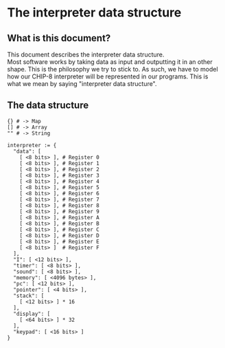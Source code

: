 # The interpreter data structure

## What is this document?

This document describes the interpreter data structure.  
Most software works by taking data as input and outputting it in an other
shape. This is the philosophy we try to stick to. As such, we have to model how
our CHIP-8 interpreter will be represented in our programs. This is what we
mean by saying "interpreter data structure".

## The data structure

```
{} # -> Map
[] # -> Array
"" # -> String

interpreter := {
  "data": [
    [ <8 bits> ], # Register 0
    [ <8 bits> ], # Register 1
    [ <8 bits> ], # Register 2
    [ <8 bits> ], # Register 3
    [ <8 bits> ], # Register 4
    [ <8 bits> ], # Register 5
    [ <8 bits> ], # Register 6
    [ <8 bits> ], # Register 7
    [ <8 bits> ], # Register 8
    [ <8 bits> ], # Register 9
    [ <8 bits> ], # Register A
    [ <8 bits> ], # Register B
    [ <8 bits> ], # Register C
    [ <8 bits> ], # Register D
    [ <8 bits> ], # Register E
    [ <8 bits> ]  # Register F
  ],
  "I": [ <12 bits> ],
  "timer": [ <8 bits> ],
  "sound": [ <8 bits> ],
  "memory": [ <4096 bytes> ],
  "pc": [ <12 bits> ],
  "pointer": [ <4 bits> ],
  "stack": [
    [ <12 bits> ] * 16
  ],
  "display": [
    [ <64 bits> ] * 32
  ],
  "keypad": [ <16 bits> ]
}
```
